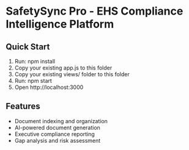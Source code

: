 # SafetySync Pro - EHS Compliance Intelligence Platform

## Quick Start
1. Run: npm install
2. Copy your existing app.js to this folder  
3. Copy your existing views/ folder to this folder
4. Run: npm start
5. Open http://localhost:3000

## Features
- Document indexing and organization
- AI-powered document generation  
- Executive compliance reporting
- Gap analysis and risk assessment
